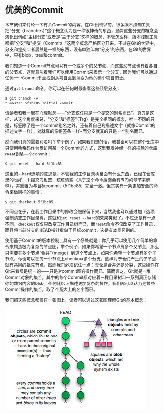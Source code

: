 # 优美的Commit

本节我们来讨论一下有关Commit的内容，在Git出现以前，很多版本控制工具把“分支（branches）”这个概念认为是一种很神奇的东西，通常这些分支的概念会演化出例如“主线分支”或者是“主干分支”这样的概念，不管怎么样，版本控制工具都把”分支“和"提交（Commit）"这两个概念严格区分开来。不过在Git的世界中，分支和提交二者居然是一样的东西，没有单独叫做“分支”的东西，在Git的世界中，只有blob，tree和commit。

我们知道一个Commit节点可以有一个或多个的父节点，而这些父节点也有着各自的父节点，这就意味着我们可以使用Commit来表示一个分支，因为我们可以通过任何一个Commit节点找到从项目直到演变为他的整个项目历史。

通过`git branch`命令，你可以在任何时候查看这些顶层分支：

```shell
$ git branch -v
* master 5f1bc85 Initial commit
```

请读者和我一起在心理默念——”分支仅仅只是一个提交的别名而已“，真的是这样，从这个角度来说，“分支”和“标签“（Tag）是完全相同的概念，唯一不同的只是，标签除了是一个commit别名之外，还有着自己的描述文字（就像Commit的描述文字一样），对就真的像便签条一样~而分支就真的只是一个别名而已。

然而我们真的需要别名吗？举个例子，如果我们想的话，我甚至可以在整个仓库中只使用哈希码作为我访问某一个Commit的方式，这里我发神经一样的把我的仓库reset到某一个commit：

```shell
$ git reset --hard 5f1bc85
```

这里的`--hard`选项的意思是，不管我的工作目录树里面有什么东西，已经在仓库里的也好，未提交的也罢，统统清空（关于这个命令后面会有专门的章节来解释），并重置为与目标commit（5f1bc85）完全一致。但其实有一条更加安全的命令来做同样的事情：

```shell
$ git checkout 5f1bc85
```

不同点在于，在我工作目录中的修改会被保留下来，当然我也可以通过加`-f`选项强制清空工作目录树，这就和`get reset --hard`的效果类似了。不过还是有一点不同，`checkout`仅仅只改变工作目录树而已，而`reset`命令不仅改变了工作目录，而且将当前分支的HEAD指针指向了目标commit，这是有本质区别的。

使用基于Commit的版本控制工具有一个好处就是：你几乎可以使用几个简单的命令来构造极为复杂的节点图，举个例子，如果你希望一个节点有多个父节点，那么只需要将多个节点”合并“（merge）到这个节点上，如果你希望一个节点有多个子节点，你也可以在同一个节点上checkout多个分支，这样对于他们产生的子节点就有共同的祖先节点。然而我们必须记住一点：无论是合并还是分裂，这些操作在Git来看都是统一的——只是对commit图的操作而已。简而言之，Git就是一堆Commit对象的集合，其中的每个Commit都对应着一棵目录树和一系列真正存储你的数据内容的blob。任何比以上描述更加复杂的操作，我们都可以认为是某些Commit操作的集合，取了个高大上的名字而已。

我们把这些概念都画在一张图上，读者可以通过这张图理解Git的基本概念：

![](/assets/commit.png)